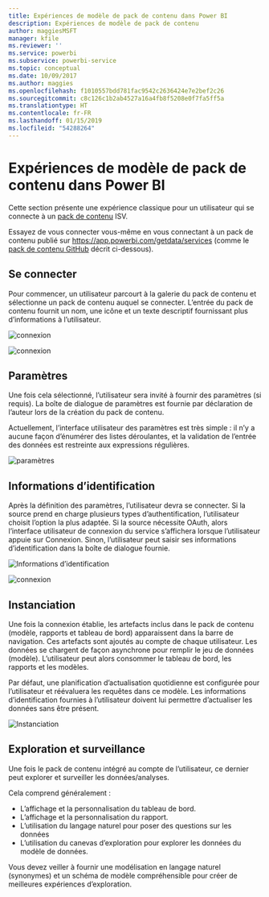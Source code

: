```yaml
---
title: Expériences de modèle de pack de contenu dans Power BI
description: Expériences de modèle de pack de contenu
author: maggiesMSFT
manager: kfile
ms.reviewer: ''
ms.service: powerbi
ms.subservice: powerbi-service
ms.topic: conceptual
ms.date: 10/09/2017
ms.author: maggies
ms.openlocfilehash: f1010557bdd781fac9542c2636424e7e2bef2c26
ms.sourcegitcommit: c8c126c1b2ab4527a16a4fb8f5208e0f7fa5ff5a
ms.translationtype: HT
ms.contentlocale: fr-FR
ms.lasthandoff: 01/15/2019
ms.locfileid: "54288264"
---
```

# <a name="template-content-pack-experiences-in-power-bi"></a>Expériences de modèle de pack de contenu dans Power BI
Cette section présente une expérience classique pour un utilisateur qui se connecte à un [pack de contenu](service-connect-to-services.md) ISV.

Essayez de vous connecter vous-même en vous connectant à un pack de contenu publié sur https://app.powerbi.com/getdata/services (comme le [pack de contenu GitHub](https://app.powerbi.com/getdata/services/github) décrit ci-dessous).

## <a name="connect"></a>Se connecter
Pour commencer, un utilisateur parcourt à la galerie du pack de contenu et sélectionne un pack de contenu auquel se connecter. L’entrée du pack de contenu fournit un nom, une icône et un texte descriptif fournissant plus d’informations à l’utilisateur.

![connexion](media/template-content-pack-experience/github_data.png)

![connexion](media/template-content-pack-experience/github_connect.png)

## <a name="parameters"></a>Paramètres
Une fois cela sélectionné, l’utilisateur sera invité à fournir des paramètres (si requis). La boîte de dialogue de paramètres est fournie par déclaration de l’auteur lors de la création du pack de contenu.

Actuellement, l’interface utilisateur des paramètres est très simple : il n’y a aucune façon d’énumérer des listes déroulantes, et la validation de l’entrée des données est restreinte aux expressions régulières.

![paramètres](media/template-content-pack-experience/github_params.png)

## <a name="credentials"></a>Informations d’identification
Après la définition des paramètres, l’utilisateur devra se connecter.  Si la source prend en charge plusieurs types d’authentification, l’utilisateur choisit l’option la plus adaptée. Si la source nécessite OAuth, alors l’interface utilisateur de connexion du service s’affichera lorsque l’utilisateur appuie sur Connexion.  Sinon, l’utilisateur peut saisir ses informations d’identification dans la boîte de dialogue fournie.

![Informations d’identification](media/template-content-pack-experience/github_login.png)

![connexion](media/template-content-pack-experience/github_creds2.png)

## <a name="instantiation"></a>Instanciation
Une fois la connexion établie, les artefacts inclus dans le pack de contenu (modèle, rapports et tableau de bord) apparaissent dans la barre de navigation.  Ces artefacts sont ajoutés au compte de chaque utilisateur.  Les données se chargent de façon asynchrone pour remplir le jeu de données (modèle).  L’utilisateur peut alors consommer le tableau de bord, les rapports et les modèles.

Par défaut, une planification d’actualisation quotidienne est configurée pour l’utilisateur et réévaluera les requêtes dans ce modèle.  Les informations d’identification fournies à l’utilisateur doivent lui permettre d’actualiser les données sans être présent.

![Instanciation](media/template-content-pack-experience/github_dashboard.png)

## <a name="exploration-and-monitoring"></a>Exploration et surveillance
Une fois le pack de contenu intégré au compte de l’utilisateur, ce dernier peut explorer et surveiller les données/analyses.

Cela comprend généralement :

* L’affichage et la personnalisation du tableau de bord.
* L’affichage et la personnalisation du rapport.
* L’utilisation du langage naturel pour poser des questions sur les données
* L’utilisation du canevas d’exploration pour explorer les données du modèle de données.

Vous devez veiller à fournir une modélisation en langage naturel (synonymes) et un schéma de modèle compréhensible pour créer de meilleures expériences d’exploration.

